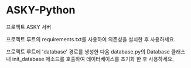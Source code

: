 # ASKY-Python
프로젝트 ASKY 서버

프로젝트 루트의 requirements.txt를 사용하여 의존성을 설치한 후 사용하세요.

프로젝트 루트에 'database' 경로를 생성한 다음 database.py의 Database 클래스 내 init_database 메소드를 호출하여 데이터베이스를 초기화
 한 후 사용하세요.